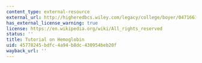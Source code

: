 ```yaml
---
content_type: external-resource
external_url: http://higheredbcs.wiley.com/legacy/college/boyer/0471661791/structure/HbMb/hbmb.htm
has_external_license_warning: true
license: https://en.wikipedia.org/wiki/All_rights_reserved
status: ''
title: Tutorial on Hemoglobin
uid: 45778245-bdfc-4a94-b8dc-430954beb20f
wayback_url: ''
---
```

